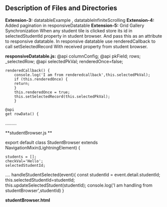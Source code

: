 ## Description of Files and Directories

**Extension-3:** datatableExample , datatableInfiniteScrolling
**Extension-4:** Added pagination in responsiveDatatable
**Extension-5:** Grid Gallery Synchronization
When any student tile is clicked store its id in selectedStudentId property in student browser. And pass this as an attribute to responsive datatable. In responsive datatable use renderedCallback to call setSelectedRecord
With received property from student browser. 

**responsiveDatatable.js:**
@api columnConfig;
    @api pkField;
    rows;
    _selectedRow;
    @api selectedPkVal;
    renderedOnce=false;
       
    renderedCallback() {
        console.log('I am from renderedcallback',this.selectedPkVal);
        if (this.renderedOnce) {
        return;
        }
        this.renderedOnce = true;
        this.setSelectedRecord(this.selectedPkVal);
        }
       
    @api
    get rowData() {
………

**studentBrowser.js **

export default class StudentBrowser extends NavigationMixin(LightningElement) {
   
    students = [];
    checkVal='Hello';
    selectedStudentId;
….
handleStudentSelected(event){
        const studentId = event.detail.studentId;  
        this.selectedStudentId=studentId;  
        this.updateSelectedStudent(studentId);
        console.log('I am handling from studentBrowser',studentId)
    }
 
**studentBrowser.html**

<lightning-tab label="Grid">
            <div class="slds-scrollable scrollerSize" >
                <c-responsive-datatable pk-field="Id"  column-config={cols}
                    row-data={students.data}
                    onrowclick={handleRowClick}
                    onrowdblclick={handleRowDblClick} selected-pk-val={selectedStudentId}></c-responsive-datatable>
            </div>
        </lightning-tab>






